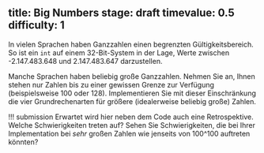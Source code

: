 title: Big Numbers
stage: draft
timevalue: 0.5
difficulty: 1
---
In vielen Sprachen haben Ganzzahlen einen begrenzten Gültigkeitsbereich. So ist ein `int` auf einem 32-Bit-System in der Lage, Werte zwischen -2.147.483.648 und 2.147.483.647 darzustellen.

Manche Sprachen haben beliebig große Ganzzahlen. Nehmen Sie an, Ihnen stehen nur Zahlen bis zu einer gewissen Grenze zur Verfügung (beispielsweise 100 oder 128). Implementieren Sie mit dieser Einschränkung die vier Grundrechenarten für größere (idealerweise beliebig große) Zahlen.

!!! submission
    Erwartet wird hier neben dem Code auch eine Retrospektive. Welche Schwierigkeiten treten
    auf? Sehen Sie Schwierigkeiten, die bei Ihrer Implementation bei _sehr_ großen Zahlen wie
    jenseits von 100^100 auftreten könnten?
